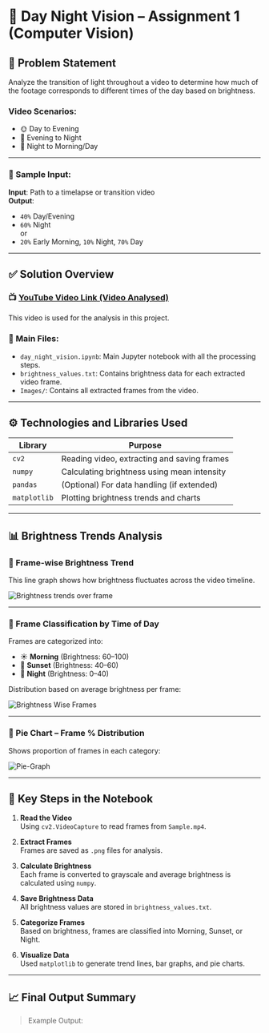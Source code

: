 # 🌇 Day Night Vision – Assignment 1 (Computer Vision)

## 📝 Problem Statement

Analyze the transition of light throughout a video to determine how much of the footage corresponds to different times of the day based on brightness.

### Video Scenarios:
- 🌞 Day to Evening  
- 🌆 Evening to Night  
- 🌃 Night to Morning/Day  

---

### 🎥 Sample Input:
**Input**: Path to a timelapse or transition video  
**Output**:  
- `40%` Day/Evening  
- `60%` Night  
or  
- `20%` Early Morning, `10%` Night, `70%` Day  

---

## ✅ Solution Overview

### 📺 [YouTube Video Link (Video Analysed)](https://youtu.be/Ljh1ycfNeZ0?si=1ZGFEI6q3TIywFkr)

This video is used for the analysis in this project.

### 📁 Main Files:

- `day_night_vision.ipynb`: Main Jupyter notebook with all the processing steps.
- `brightness_values.txt`: Contains brightness data for each extracted video frame.
- `Images/`: Contains all extracted frames from the video.

---

## ⚙️ Technologies and Libraries Used

| Library      | Purpose                                  |
|--------------|-------------------------------------------|
| `cv2`        | Reading video, extracting and saving frames |
| `numpy`      | Calculating brightness using mean intensity |
| `pandas`     | (Optional) For data handling (if extended)  |
| `matplotlib` | Plotting brightness trends and charts       |

---

## 📊 Brightness Trends Analysis

### 🔢 Frame-wise Brightness Trend

This line graph shows how brightness fluctuates across the video timeline.

![Brightness trends over frame](https://res.cloudinary.com/dw6ps7x9q/image/upload/v1732966349/output_ralpwr.png)

---

### 🧮 Frame Classification by Time of Day

Frames are categorized into:
- ☀️ **Morning** (Brightness: 60–100)
- 🌇 **Sunset** (Brightness: 40–60)
- 🌃 **Night** (Brightness: 0–40)

Distribution based on average brightness per frame:

![Brightness Wise Frames](https://res.cloudinary.com/dw6ps7x9q/image/upload/v1732966349/Distribution_eacirz.png)

---

### 🥧 Pie Chart – Frame % Distribution

Shows proportion of frames in each category:

![Pie-Graph](https://res.cloudinary.com/dw6ps7x9q/image/upload/v1732966349/pie_paxnva.png)

---

## 📌 Key Steps in the Notebook

1. **Read the Video**  
   Using `cv2.VideoCapture` to read frames from `Sample.mp4`.

2. **Extract Frames**  
   Frames are saved as `.png` files for analysis.

3. **Calculate Brightness**  
   Each frame is converted to grayscale and average brightness is calculated using `numpy`.

4. **Save Brightness Data**  
   All brightness values are stored in `brightness_values.txt`.

5. **Categorize Frames**  
   Based on brightness, frames are classified into Morning, Sunset, or Night.

6. **Visualize Data**  
   Used `matplotlib` to generate trend lines, bar graphs, and pie charts.

---

## 📈 Final Output Summary

> Example Output:
